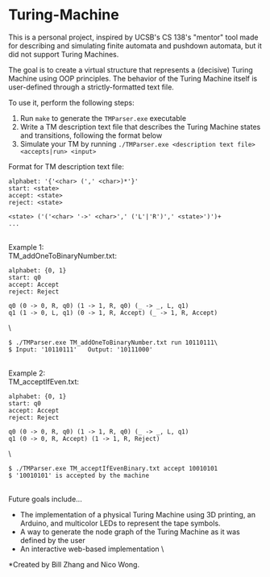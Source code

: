 # Turing-Machine
This is a personal project, inspired by UCSB's CS 138's "mentor" tool made for describing and simulating finite automata and pushdown automata, but it did not support Turing Machines.

The goal is to create a virtual structure that represents a (decisive) Turing Machine using OOP principles. The behavior of the Turing Machine itself is user-defined through a strictly-formatted text file.

To use it, perform the following steps:
1. Run `make` to generate the `TMParser.exe` executable
2. Write a TM description text file that describes the Turing Machine states and transitions, following the format below
3. Simulate your TM by running `./TMParser.exe <description text file> <accepts|run> <input>`

Format for TM description text file:
```
alphabet: '{'<char> (',' <char>)*'}'
start: <state>
accept: <state>
reject: <state>

<state> ('('<char> '->' <char>',' ('L'|'R')',' <state>')')+
...
```
\
Example 1:
\
TM_addOneToBinaryNumber.txt:
```
alphabet: {0, 1}
start: q0
accept: Accept
reject: Reject

q0 (0 -> 0, R, q0) (1 -> 1, R, q0) (_ -> _, L, q1)
q1 (1 -> 0, L, q1) (0 -> 1, R, Accept) (_ -> 1, R, Accept)
```
\
```
$ ./TMParser.exe TM_addOneToBinaryNumber.txt run 10110111\
$ Input: '10110111'   Output: '10111000'
```
\
Example 2:
\
TM_acceptIfEven.txt:
```
alphabet: {0, 1}
start: q0
accept: Accept
reject: Reject

q0 (0 -> 0, R, q0) (1 -> 1, R, q0) (_ -> _, L, q1)
q1 (0 -> 0, R, Accept) (1 -> 1, R, Reject)
```
\
```
$ ./TMParser.exe TM_acceptIfEvenBinary.txt accept 10010101
$ '10010101' is accepted by the machine
```
\
Future goals include...
  - The implementation of a physical Turing Machine using 3D printing, an Arduino, and multicolor LEDs to represent the tape symbols.
  - A way to generate the node graph of the Turing Machine as it was defined by the user
  - An interactive web-based implementation
\

*Created by Bill Zhang and Nico Wong.
